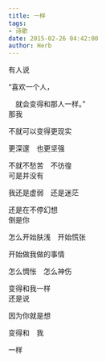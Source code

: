 ```yaml
---
title: 一样
tags:
- 诗歌
date: 2015-02-26 04:42:00
author: Herb
---
```


有人说

“喜欢一个人，

　就会变得和那人一样。”
<br />
那我

不就可以变得更现实

更深邃　也更坚强

不就不愁苦　不彷徨
<br />
可是并没有

我还是虚弱　还是迷茫

还是在不停幻想
<br />
倒是你

怎么开始肤浅　开始慌张

开始做我做的事情

怎么惆怅　怎么神伤

变得和我一样
<br />
还是说

因为你就是想

变得和　我

一样